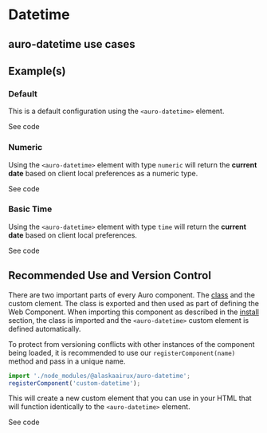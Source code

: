 <!--
The demo.md file is a compiled document. No edits should be made directly to this file.
README.md is created by running `npm run build:docs`.
This file is generated based on a template fetched from `./docs/partials/demo.md`
-->

# Datetime

<!-- AURO-GENERATED-CONTENT:START (FILE:src=./description.md) -->
<!-- AURO-GENERATED-CONTENT:END -->

## auro-datetime use cases

<!-- AURO-GENERATED-CONTENT:START (FILE:src=./useCases.md) -->
<!-- AURO-GENERATED-CONTENT:END -->

## Example(s)

### Default

This is a default configuration using the `<auro-datetime>` element.

<div class="exampleWrapper">
  <!-- AURO-GENERATED-CONTENT:START (FILE:src=./../../apiExamples/basic.html) -->
  <!-- AURO-GENERATED-CONTENT:END -->
</div>

<auro-accordion lowProfile justifyRight>
  <span slot="trigger">See code</span>

<!-- AURO-GENERATED-CONTENT:START (CODE:src=./../../apiExamples/basic.html) -->
<!-- AURO-GENERATED-CONTENT:END -->

</auro-accordion>

### Numeric

Using the `<auro-datetime>` element with type `numeric` will return the **current date** based on client local preferences as a numeric type.

<div class="exampleWrapper">
  <!-- AURO-GENERATED-CONTENT:START (FILE:src=./../../apiExamples/numeric.html) -->
  <!-- AURO-GENERATED-CONTENT:END -->
</div>

<auro-accordion lowProfile justifyRight>
  <span slot="trigger">See code</span>

<!-- AURO-GENERATED-CONTENT:START (CODE:src=./../../apiExamples/numeric.html) -->
<!-- AURO-GENERATED-CONTENT:END -->

</auro-accordion>

### Basic Time

Using the `<auro-datetime>` element with type `time` will return the **current date** based on client local preferences.

<div class="exampleWrapper">
  <!-- AURO-GENERATED-CONTENT:START (FILE:src=./../../apiExamples/time.html) -->
  <!-- AURO-GENERATED-CONTENT:END -->
</div>

<auro-accordion lowProfile justifyRight>
  <span slot="trigger">See code</span>

<!-- AURO-GENERATED-CONTENT:START (CODE:src=./../../apiExamples/time.html) -->
<!-- AURO-GENERATED-CONTENT:END -->

</auro-accordion>

## Recommended Use and Version Control

There are two important parts of every Auro component. The <a href="https://developer.mozilla.org/en-US/docs/Web/JavaScript/Reference/Classes">class</a> and the custom clement. The class is exported and then used as part of defining the Web Component. When importing this component as described in the <a href="#install">install</a> section, the class is imported and the `<auro-datetime>` custom element is defined automatically.

To protect from versioning conflicts with other instances of the component being loaded, it is recommended to use our `registerComponent(name)` method and pass in a unique name.

```js
import './node_modules/@alaskaairux/auro-datetime';
registerComponent('custom-datetime');
```

This will create a new custom element that you can use in your HTML that will function identically to the `<auro-datetime>` element.

<div class="exampleWrapper">
  <!-- AURO-GENERATED-CONTENT:START (FILE:src=./../../apiExamples/customDatetime.html) -->
  <!-- AURO-GENERATED-CONTENT:END -->
</div>

<auro-accordion lowProfile justifyRight>
  <span slot="trigger">See code</span>

<!-- AURO-GENERATED-CONTENT:START (CODE:src=./../../apiExamples/customDatetime.html) -->
<!-- AURO-GENERATED-CONTENT:END -->

</auro-accordion>
